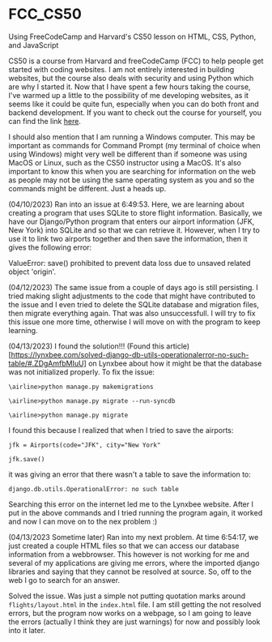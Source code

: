 # FCC_CS50
Using FreeCodeCamp and Harvard's CS50 lesson on HTML, CSS, Python, and JavaScript

CS50 is a course from Harvard and freeCodeCamp (FCC) to help people get started with coding websites. I am not entirely interested in building websites, but the
course also deals with security and using Python which are why I started it. Now that I have spent a few hours taking the course, I've warmed up a little to the
possibility of me developing websites, as it seems like it could be quite fun, especially when you can do both front and backend development. If you want to
check out the course for yourself, you can find the link [here](https://www.freecodecamp.org/news/learn-web-development-from-harvard-university-cs50/).

I should also mention that I am running a Windows computer. This may be important as commands for Command Prompt (my terminal of choice when using Windows)
might very well be different than if someone was using MacOS or Linux, such as the CS50 instructor using a MacOS. It's also important to know this when you
are searching for information on the web as people may not be using the same operating system as you and so the commands might be different. Just a heads up.


(04/10/2023)
Ran into an issue at 6:49:53. Here, we are learning about creating a program that uses SQLite to store flight information. Basically, we have our Django/Python
program that enters our airport information (JFK, New York) into SQLite and so that we can retrieve it. However, when I try to use it to link two airports
together and then save the information, then it gives the following error:

ValueError: save() prohibited to prevent data loss due to unsaved related object 'origin'.

(04/12/2023)
The same issue from a couple of days ago is still persisting. I tried making slight adjustments to the code that might have contributed to the issue and I even tried to delete the SQLite database and migration files, then migrate everything again. That was also unsuccessfull. I will try to fix this issue one more time, otherwise I will move on with the program to keep learning. 

(04/13/2023)
I found the solution!!!
(Found this article)[https://lynxbee.com/solved-django-db-utils-operationalerror-no-such-table/#.ZDgAmfbMIuU] on Lynxbee about how it might be that the database was not initialized properly. To fix the issue:

`\airline>python manage.py makemigrations`

`\airline>python manage.py migrate --run-syncdb`

`\airline>python manage.py migrate`

I found this because I realized that when I tried to save the airports:

`jfk = Airports(code="JFK", city="New York"`

`jfk.save()`

it was giving an error that there wasn't a table to save the information to:

`django.db.utils.OperationalError: no such table`

Searching this error on the internet led me to the Lynxbee website. After I put in the above commands and I tried running the program again, it worked and now I can move on to the nex problem :)

(04/13/2023 Sometime later)
Ran into my next problem. At time 6:54:17, we just created a couple HTML files so that we can access our database information from a webbrowser. This however is not working for me and several of my applications are giving me errors, where the imported django libraries and saying that they cannot be resolved at source. So, off to the web I go to search for an answer.

Solved the issue. Was just a simple not putting quotation marks around `flights/layout.html` in the `index.html` file. I am still getting the not resolved errors, but the program now works on a webpage, so I am going to leave the errors (actually I think they are just warnings) for now and possibly look into it later.
